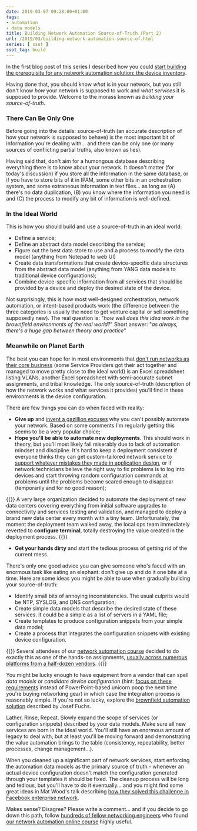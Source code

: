 ```yaml
---
date: 2019-03-07 09:28:00+01:00
tags:
- automation
- data models
title: Building Network Automation Source-of-Truth (Part 2)
url: /2019/03/building-network-automation-source-of.html
series: [ ssot ]
ssot_tag: build
---
```

In the first blog post of this series I described how you could [start building the prerequisite for any network automation solution: the device inventory](https://blog.ipspace.net/2019/02/building-network-automation-source-of.html).

Having done that, you should know *what* is in your network, but you still don't know *how* your network is supposed to work and *what services* it is supposed to provide. Welcome to the morass known as *building your source-of-truth*.
<!--more-->
### There Can Be Only One

Before going into the details: source-of-truth (an accurate description of how your network is supposed to behave) is the most important bit of information you're dealing with... and there can be only one (or many sources of conflicting partial truths, also known as lies).

Having said that, don't aim for a humongous database describing everything there is to know about your network. It doesn't matter (for today's discussion) if you store all the information in the same database, or if you have to store bits of it in IPAM, some other bits in an orchestration system, and some extraneous information in text files... as long as (A) there's no data duplication, (B) you know where the information you need is and (C) the process to modify any bit of information is well-defined.

### In the Ideal World

This is how you should build and use a source-of-truth in an ideal world:

-   Define a service;
-   Define an abstract data model describing the service;
-   Figure out the best data store to use and a process to modify the data model (anything from Notepad to web UI)
-   Create data transformations that create device-specific data structures from the abstract data model (anything from YANG data models to traditional device configurations);
-   Combine device-specific information from all services that should be provided by a device and deploy the desired state of the device.

Not surprisingly, this is how most well-designed orchestration, network automation, or intent-based products work (the difference between the three categories is usually the need to get venture capital or sell something supposedly new). The real question is: "*how well does this idea work in the brownfield environments of the real world?*" Short answer: "*as always, there's a huge gap between theory and practice*"

### Meanwhile on Planet Earth

The best you can hope for in most environments that [don't run networks as their core business](https://blog.ipspace.net/2017/11/the-three-paths-of-enterprise-it.html) (some Service Providers got their act together and managed to move pretty close to the ideal world) is an Excel spreadsheet listing VLANs, another Excel spreadsheet with semi-accurate subnet assignments, and tribal knowledge. The only source-of-truth (description of how the network works and what services it provides) you'll find in these environments is the device configuration.

There are few things you can do when faced with reality:

-   **Give up** and [invent a gazillion excuses](https://blog.ipspace.net/2016/11/finding-excuses-to-avoid-network.html) why you can't possibly automate your network. Based on some comments I'm regularly getting this seems to be a very popular choice;
-   **Hope you'll be able to automate new deployments**. This should work in theory, but you'll most likely fail miserably due to lack of automation mindset and discipline. It's hard to keep a deployment consistent if everyone thinks they can get custom-tailored network service to [support whatever mistakes they made in application design](https://blog.ipspace.net/2013/04/this-is-what-makes-networking-so-complex.html), or if network technicians believe the right way to fix problems is to log into devices and start throwing random configuration commands at problems until the problems become scared enough to disappear (temporarily and for no good reason);

{{<note>}}
A very large organization decided to automate the deployment of new data centers covering everything from initial software upgrades to connectivity and services testing and validation, and managed to deploy a brand new data center every month with a tiny team. Unfortunately, the moment the deployment team walked away, the local ops team immediately reverted to **configure terminal**, totally destroying the value created in the deployment process.
{{</note>}}

-   **Get your hands dirty** and start the tedious process of getting rid of the current mess.

There's only one good advice you can give someone who's faced with an enormous task like eating an elephant: don't give up and do it one bite at a time. Here are some ideas you might be able to use when gradually building your source-of-truth:

-   Identify small bits of annoying inconsistencies. The usual culprits would be NTP, SYSLOG, and DNS configuration;
-   Create simple data models that describe the desired state of these services. It could be a simple as a list of servers in a YAML file;
-   Create templates to produce configuration snippets from your simple data model;
-   Create a process that integrates the configuration snippets with existing device configuration.

{{<note info>}}
Several attendees of our [network automation course](https://www.ipspace.net/Building_Network_Automation_Solutions) decided to do exactly this as one of the hands-on assignments, [usually across numerous platforms from a half-dozen vendors](https://blog.ipspace.net/2018/01/synchronize-network-management.html).
{{</note>}}

You might be lucky enough to have equipment from a vendor that can spell *data models* or *candidate device configuration* (hint: [focus on these requirements](https://blog.ipspace.net/2016/10/network-automation-rfp-requirements.html) instead of PowerPoint-based unicorn poop the next time you're buying networking gear) in which case the integration process is reasonably simple. If you're not so lucky, explore the [brownfield automation solution](/kb/ConfigRegex/) described by Josef Fuchs.

Lather, Rinse, Repeat. Slowly expand the scope of services (or configuration snippets) described by your data models. Make sure all new services are born in the ideal world. You'll still have an enormous amount of legacy to deal with, but at least you'll be moving forward and demonstrating the value automation brings to the table (consistency, repeatability, better processes, change management...).

When you cleaned up a significant part of network services, start enforcing the automation data models as the primary source of truth - whenever an actual device configuration doesn't match the configuration generated through your templates it should be fixed. The cleanup process will be long and tedious, but you'll have to do it eventually... and you might find some great ideas in Mat Wood's talk describing [how they solved this challenge in Facebook enterprise network](https://my.ipspace.net/bin/list?id=NetAutSol&module=6#M6S2).

Makes sense? Disagree? Please write a comment... and if you decide to go down this path, follow [hundreds of fellow networking engineers](https://www.linkedin.com/school/ipspace-building-network-automation-solution-course/) who found [our network automation online course](https://www.ipspace.net/Building_Network_Automation_Solutions) highly useful.

